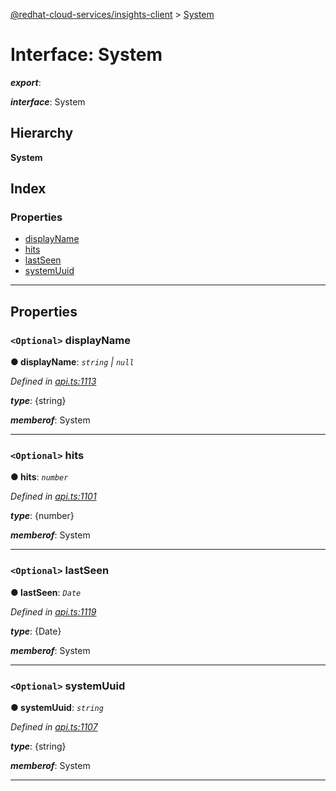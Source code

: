 [@redhat-cloud-services/insights-client](../README.md) > [System](../interfaces/system.md)

# Interface: System

*__export__*: 

*__interface__*: System

## Hierarchy

**System**

## Index

### Properties

* [displayName](system.md#displayname)
* [hits](system.md#hits)
* [lastSeen](system.md#lastseen)
* [systemUuid](system.md#systemuuid)

---

## Properties

<a id="displayname"></a>

### `<Optional>` displayName

**● displayName**: *`string` \| `null`*

*Defined in [api.ts:1113](https://github.com/RedHatInsights/javascript-clients/blob/master/packages/insights/api.ts#L1113)*

*__type__*: {string}

*__memberof__*: System

___
<a id="hits"></a>

### `<Optional>` hits

**● hits**: *`number`*

*Defined in [api.ts:1101](https://github.com/RedHatInsights/javascript-clients/blob/master/packages/insights/api.ts#L1101)*

*__type__*: {number}

*__memberof__*: System

___
<a id="lastseen"></a>

### `<Optional>` lastSeen

**● lastSeen**: *`Date`*

*Defined in [api.ts:1119](https://github.com/RedHatInsights/javascript-clients/blob/master/packages/insights/api.ts#L1119)*

*__type__*: {Date}

*__memberof__*: System

___
<a id="systemuuid"></a>

### `<Optional>` systemUuid

**● systemUuid**: *`string`*

*Defined in [api.ts:1107](https://github.com/RedHatInsights/javascript-clients/blob/master/packages/insights/api.ts#L1107)*

*__type__*: {string}

*__memberof__*: System

___

